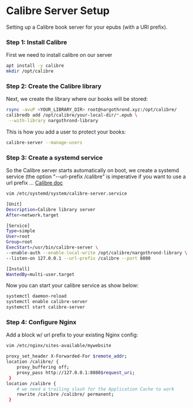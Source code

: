 # Calibre Server Setup
Setting up a Calibre book server for your epubs (with a URl prefix).

### Step 1: Install Calibre
First we need to install calibre on our server

```bash
apt install -y calibre
mkdir /opt/calibre
```

### Step 2: Create the Calibre library

Next, we create the library where our books will be stored:

```bash
rsync -avuP <YOUR_LIBRARY_DIR> root@nargothrond.xyz:/opt/calibre/
calibredb add /opt/calibre/your-local-dir/*.epub \
 --with-library nargothrond-library
 ```
This is how you add a user to protect your books:
```bash
calibre-server --manage-users
```

### Step 3: Create a systemd service

So the Calibre server starts automatically on boot, we create a systemd
service (the option "--url-prefix /calibre" is imperative if you want to
use a url prefix ... [Calibre doc](https://manual.calibre-ebook.com/server.html)

```bash
vim /etc/systemd/system/calibre-server.service

[Unit]
Description=Calibre library server
After=network.target

[Service]
Type=simple
User=root
Group=root
ExecStart=/usr/bin/calibre-server \
--enable-auth --enable-local-write /opt/calibre/nargothrond-library \
--listen-on 127.0.0.1 --url-prefix /calibre --port 8080

[Install]
WantedBy=multi-user.target
```

Now you can start your calibre service as show below:
```bash
systemctl daemon-reload
systemctl enable calibre-server
systemctl start calibre-server
```

### Step 4: Configure Nginx
Add a block w/ url prefix to your existing Nginx config:
```bash
vim /etc/nginx/sites-available/mywebsite

proxy_set_header X-Forwarded-For $remote_addr;
location /calibre/ {
    proxy_buffering off;
    proxy_pass http://127.0.0.1:8080$request_uri;
 }
location /calibre {
    # we need a trailing slash for the Application Cache to work
    rewrite /calibre /calibre/ permanent;
 }
```

